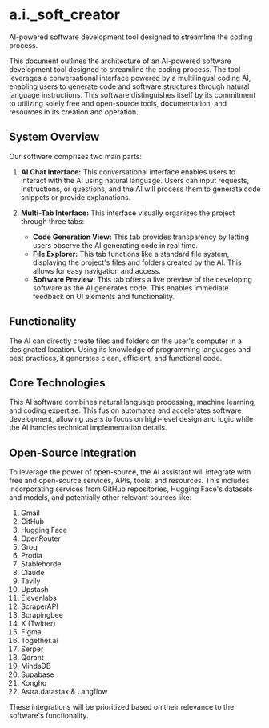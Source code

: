 # a.i._soft_creator
AI-powered software development tool designed to streamline the coding process.

This document outlines the architecture of an AI-powered software development tool designed to streamline the coding process. The tool leverages a conversational interface powered by a multilingual coding AI, enabling users to generate code and software structures through natural language instructions. This software distinguishes itself by its commitment to utilizing solely free and open-source tools, documentation, and resources in its creation and operation.

## System Overview

Our software comprises two main parts:

1.  **AI Chat Interface:** This conversational interface enables users to interact with the AI using natural language. Users can input requests, instructions, or questions, and the AI will process them to generate code snippets or provide explanations.

2.  **Multi-Tab Interface:** This interface visually organizes the project through three tabs:

    -   **Code Generation View:** This tab provides transparency by letting users observe the AI generating code in real time.
    -   **File Explorer:** This tab functions like a standard file system, displaying the project's files and folders created by the AI. This allows for easy navigation and access.
    -   **Software Preview:** This tab offers a live preview of the developing software as the AI generates code. This enables immediate feedback on UI elements and functionality.

## Functionality

The AI can directly create files and folders on the user's computer in a designated location. Using its knowledge of programming languages and best practices, it generates clean, efficient, and functional code.

## Core Technologies

This AI software combines natural language processing, machine learning, and coding expertise. This fusion automates and accelerates software development, allowing users to focus on high-level design and logic while the AI handles technical implementation details.

## Open-Source Integration

To leverage the power of open-source, the AI assistant will integrate with free and open-source services, APIs, tools, and resources. This includes incorporating services from GitHub repositories, Hugging Face's datasets and models, and potentially other relevant sources like:

1. Gmail
2. GitHub
3. Hugging Face
4. OpenRouter
5. Groq
6. Prodia
7. Stablehorde
8. Claude
9. Tavily
10. Upstash
11. Elevenlabs
12. ScraperAPI
13. Scrapingbee
14. X (Twitter)
15. Figma
16. Together.ai
17. Serper
18. Qdrant
19. MindsDB
20. Supabase
21. Konghq
22. Astra.datastax & Langflow

These integrations will be prioritized based on their relevance to the software's functionality.
